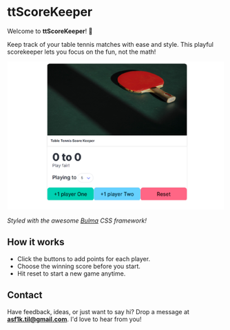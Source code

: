 # ttScoreKeeper

Welcome to **ttScoreKeeper**! 🏓

Keep track of your table tennis matches with ease and style. This playful scorekeeper lets you focus on the fun, not the math!

![Preview](img/preview.png)

*Styled with the awesome [Bulma](https://bulma.io/) CSS framework!*

## How it works

- Click the buttons to add points for each player.
- Choose the winning score before you start.
- Hit reset to start a new game anytime.


## Contact

Have feedback, ideas, or just want to say hi? Drop a message at **asf1k.til@gmail.com**. I'd love to hear from you!
